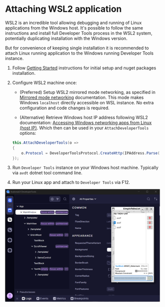 # Attaching WSL2 application

WSL2 is an incredible tool allowing debugging and running of Linux applications from the Windows host.
It's possible to follow the same instructions and install full Developer Tools process in the WSL2 system, potentially duplicating installation with the Windows version.

But for convenience of keeping single installation it is recommended to attach Linux running application to the Windows running Developer Tools instance.

1. Follow [Getting Started](../getting-started.md) instructions for initial setup and nuget packages installation.
2. Configure WSL2 machine once:

    - (Preferred)  Setup WSL2 mirrored mode networking, as specified in [Mirrored mode networking](https://learn.microsoft.com/en-us/windows/wsl/networking#mirrored-mode-networking) documentation. This mode makes Windows `localhost` directly accessible on WSL instance. No extra configuration and code changes is required.

    - (Alternative) Retrieve Windows host IP address following WSL2 documentation: [Accessing Windows networking apps from Linux (host IP)](https://learn.microsoft.com/en-us/windows/wsl/networking#accessing-windows-networking-apps-from-linux-host-ip). Which then can be used in your `AttachDeveloperTools` options:

    ```csharp
    this.AttachDeveloperTools(o =>
    {
        o.Protocol = DeveloperToolsProtocol.CreateHttp(IPAddress.Parse("YOUR_LOCAL_NETWORK_HOST_IP"));
    });
    ```

3. Run `Developer Tools` instance on your Windows host machine. Typically via `avdt` dotnet tool command line.
4. Run your Linux app and attach to `Developer Tools` via F12.

![Attaching to WSL2](../../../../static/img/dev-tools//attaching-wsl.png)
